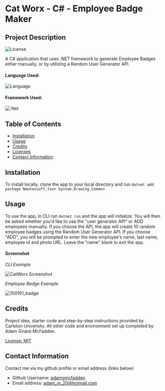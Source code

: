 # Cat Worx - C# - Employee Badge Maker

## Project Description

![License](https://img.shields.io/badge/License-MIT-yellow.svg "License Badge")

A C# application that uses .NET framework to generate Employee Badges either manually, or by utilizing a Random User Generator API. 

#### Language Used: 

![Language](https://img.shields.io/badge/c%23-%23239120.svg?style=for-the-badge&logo=c-sharp&logoColor=white)

#### Framework Used: 
![.Net](https://img.shields.io/badge/.NET-5C2D91?style=for-the-badge&logo=.net&logoColor=white)

## Table of Contents

- [Installation](#installation)
- [Usage](#usage)
- [Credits](#credits)
- [Licenses](#licenses)
- [Contact Information](#contact-information)

## Installation

To install locally, clone the app to your local directory and run `dotnet add package Newtonsoft.Json System.Drawing.Common`

## Usage

To use the app, in CLI run `dotnet run` and the app will initialize. You will then be asked whether you'd like to use the "user generator API" or ADD employees manually. If you choose the API, the app will create 10 random employee badges using the Random User Generator API. If you choose "ADD", you will be prompted to enter the new employee's name, last name, employee id and photo URL. Leave the "name" blank to exit the app.

#### Screenshot

*CLI Example*

![CatWorx Screenshot](https://user-images.githubusercontent.com/83710803/142457466-ee82f65e-c8ea-4e0c-8e54-d67c3af477c4.png)

*Employee Badge Example*

![100101_badge](https://user-images.githubusercontent.com/83710803/142457281-79549d2f-78ec-4c77-9381-427cd49c5328.png)

## Credits

Project idea, starter code and step-by-step instructions provided by Carleton University. All other code and environment set up completed by Adam Girard-McFadden.

[License: MIT](https://choosealicense.com/licenses/mit/)

## Contact Information

Contact me via my github profile or email address (links below)

- Github Username: [adamgmcfadden](https://github.com/adamgmcfadden)
- Email address: adam_m_20@hotmail.com
